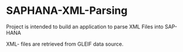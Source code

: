 # SAPHANA-XML-Parsing
Project is intended to build an application to parse XML Files into SAP-HANA

XML- files are retrieved from GLEIF data source.
